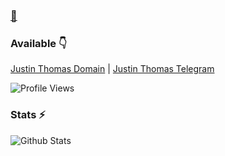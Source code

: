 ### [👋](https://telegram.dog/Mr_justinthomas)

<!--
**Justin/Justin** is a ✨ _special_ ✨ repository because its `README.md` (this file) appears on your GitHub profile.

Here are some ideas to get you started:

- 🔭 I’m currently working on ...
- 🌱 I’m currently learning ...
- 👯 I’m looking to collaborate on ...
- 🤔 I’m looking for help with ...
- 💬 Ask me about ...
- 📫 How to reach me: ...
- 😄 Pronouns: ...
- ⚡ Fun fact: ...
-->

### Available 👇

[Justin Thomas Domain](https://www.mrjustin.xyz) | [Justin Thomas Telegram](https://telegram.dog/Mr_justinthomas)


![Profile Views](https://hits.seeyoufarm.com/api/count/incr/badge.svg?url=https://github.com/justinthoms/&title=Profile%20Views)


### Stats ⚡️

![Github Stats](https://github-readme-stats.vercel.app/api?username=justinthoms&show_icons=true&title_color=333&icon_color=333&include_all_commits=true&theme=onedark&cache_seconds=86400)

